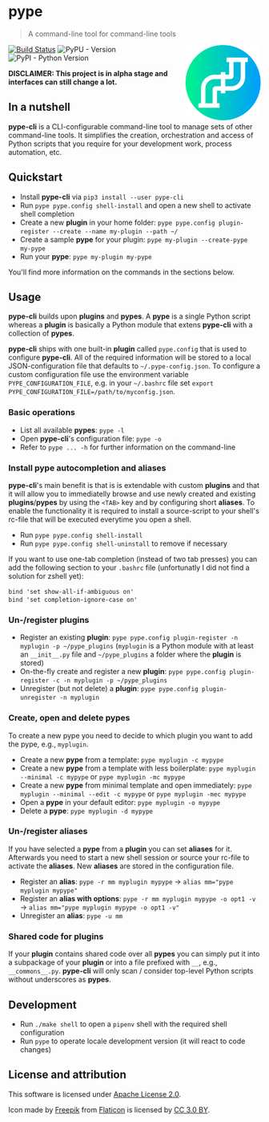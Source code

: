 # pype

> A command-line tool for command-line tools
<img align="right" src="res/icon.png" alt="alt text" width="150" height="150">

[![Build Status](https://travis-ci.org/BastiTee/pype.svg?branch=develop)](https://travis-ci.org/BastiTee/pype)
![PyPU - Version](https://img.shields.io/pypi/v/pype-cli.svg)
![PyPI - Python Version](https://img.shields.io/pypi/pyversions/pype-cli.svg)

**DISCLAIMER: This project is in alpha stage and interfaces can still change a lot.**

## In a nutshell

__pype-cli__ is a CLI-configurable command-line tool to manage sets of other command-line tools. It simplifies the creation, orchestration and access of Python scripts that you require for your development work, process automation, etc.

## Quickstart

* Install __pype-cli__ via `pip3 install --user pype-cli`
* Run `pype pype.config shell-install` and open a new shell to activate shell completion
* Create a new __plugin__ in your home folder: `pype pype.config plugin-register --create --name my-plugin --path ~/`
* Create a sample __pype__ for your plugin: `pype my-plugin --create-pype my-pype`
* Run your __pype__: `pype my-plugin my-pype`

You'll find more information on the commands in the sections below.

## Usage

__pype-cli__ builds upon __plugins__ and __pypes__. A __pype__ is a single Python script whereas a __plugin__ is basically a Python module that extens __pype-cli__ with a collection of __pypes__.

__pype-cli__ ships with one built-in __plugin__ called `pype.config` that is used to configure __pype-cli__. All of the required information will be stored to a local JSON-configuration file that defaults to `~/.pype-config.json`. To configure a custom configuration file use the environment variable `PYPE_CONFIGURATION_FILE`, e.g. in your `~/.bashrc` file set `export PYPE_CONFIGURATION_FILE=/path/to/myconfig.json`.

### Basic operations

* List all available __pypes__: `pype -l`
* Open __pype-cli__'s configuration file: `pype -o`
* Refer to `pype ... -h` for further information on the command-line

### Install pype autocompletion and aliases

__pype-cli__'s main benefit is that is is extendable with custom __plugins__ and that it will allow you to immediatelly browse and use newly created and existing __plugins__/__pypes__ by using the `<TAB>` key and by configuring short __aliases__. To enable the functionality it is required to install a source-script to your shell's rc-file that will be executed everytime you open a shell.

* Run `pype pype.config shell-install`
* Run `pype pype.config shell-uninstall` to remove if necessary

If you want to use one-tab completion (instead of two tab presses) you can add the following section to your `.bashrc` file (unfortunatly I did not find a solution for zshell yet):

```shell
bind 'set show-all-if-ambiguous on'
bind 'set completion-ignore-case on'
```

### Un-/register plugins

* Register an existing __plugin__: `pype pype.config plugin-register -n myplugin -p ~/pype_plugins` (`myplugin` is a Python module with at least an `__init__.py` file and `~/pype_plugins` a folder where the __plugin__ is stored)
* On-the-fly create and register a new __plugin__: `pype pype.config plugin-register -c -n myplugin -p ~/pype_plugins`
* Unregister (but not delete) a __plugin__: `pype pype.config plugin-unregister -n myplugin`

### Create, open and delete pypes

To create a new pype you need to decide to which plugin you want to add the pype, e.g., `myplugin`.

* Create a new __pype__ from a template: `pype myplugin -c mypype`
* Create a new __pype__ from a template with less boilerplate: `pype myplugin --minimal -c mypype` or `pype myplugin -mc mypype`
* Create a new __pype__ from minimal template and open immediately: `pype myplugin --minimal --edit -c mypype` or `pype myplugin -mec mypype`
* Open a __pype__ in your default editor: `pype myplugin -o mypype`
* Delete a __pype__: `pype myplugin -d mypype`

### Un-/register aliases

If you have selected a __pype__ from a __plugin__ you can set __aliases__ for it. Afterwards you need to start a new shell session or source your rc-file to activate the __aliases__. New __aliases__ are stored in the configuration file.

* Register an __alias__: `pype -r mm myplugin mypype` → `alias mm="pype myplugin mypype"`
* Register an __alias with options__: `pype -r mm myplugin mypype -o opt1 -v` → `alias mm="pype myplugin mypype -o opt1 -v"`
* Unregister an __alias__: `pype -u mm`

### Shared code for plugins

If your __plugin__ contains shared code over all __pypes__ you can simply put it into a subpackage of your __plugin__ or into a file prefixed with `__`, e.g., `__commons__.py`. __pype-cli__ will only scan / consider top-level Python scripts without underscores as __pypes__.

## Development

* Run `./make shell` to open a `pipenv` shell with the required shell configuration
* Run `pype` to operate locale development version (it will react to code changes)

## License and attribution

This software is licensed under [Apache License 2.0](LICENSE.txt).

Icon made by [Freepik](https://www.freepik.com/) from [Flaticon](https://www.flaticon.com/free-icon/pipeline_1432915) is licensed by [CC 3.0 BY](http://creativecommons.org/licenses/by/3.0/).
